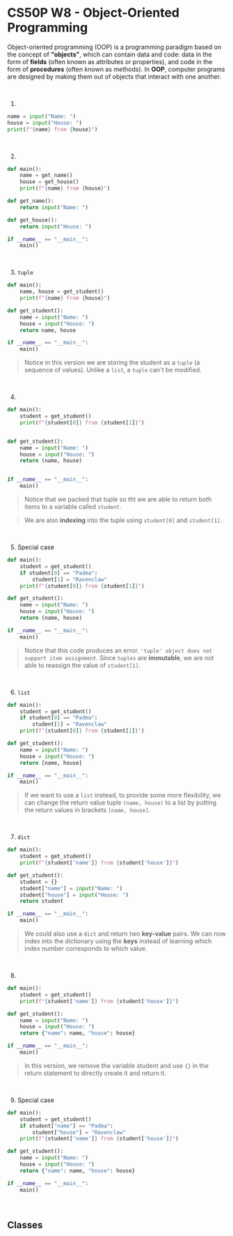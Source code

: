 # CS50P W8 - Object-Oriented Programming
Object-oriented programming (OOP) is a programming paradigm based on the concept of **"objects"**, which can contain data and code: data in the form of **fields** (often known as attributes or properties), and code in the form of **procedures** (often known as methods). In **OOP**, computer programs are designed by making them out of objects that interact with one another.

<br>

1. 
```py
name = input("Name: ")
house = input("House: ")
print(f"{name} from {house}")
``` 
<br>

2. 
```py 
def main():
    name = get_name()
    house = get_house()
    print(f"{name} from {house}")

def get_name():
    return input("Name: ")

def get_house():
    return input("House: ")

if __name__ == "__main__":
    main()
```
<br>

3. `tuple`
```py
def main():
    name, house = get_student()
    print(f"{name} from {house}")

def get_student():
    name = input("Name: ")
    house = input("House: ")
    return name, house

if __name__ == "__main__":
    main()
```
> Notice in this version we are storing the student as a `tuple` (a sequence of values). Unlike a `list`, a `tuple` can't be modified.

<br>

4. 
```py
def main():
    student = get_student()
    print(f"{student[0]} from {student[1]}")


def get_student():
    name = input("Name: ")
    house = input("House: ")
    return (name, house)


if __name__ == "__main__":
    main()
```
> Notice that we packed that tuple so tht we are able to return both items to a variable called `student`. 

> We are also **indexing** into the tuple using `student[0]` and `student[1]`.

<br>

5. Special case
```py
def main():
    student = get_student()
    if student[0] == "Padma":
        student[1] = "Ravenclaw"
    print(f"{student[0]} from {student[1]}")

def get_student():
    name = input("Name: ")
    house = input("House: ")
    return (name, house)

if __name__ == "__main__":
    main()
```
> Notice that this code produces an error. `'tuple' object does not support item assignment`. Since `tuples` are **immutable**, we are not able to reassign the value of `student[1]`.

<br>

6. `list`
```py
def main():
    student = get_student()
    if student[0] == "Padma":
        student[1] = "Ravenclaw"
    print(f"{student[0]} from {student[1]}")

def get_student():
    name = input("Name: ")
    house = input("House: ")
    return [name, house]

if __name__ == "__main__":
    main()
```
> If we want to use a `list` instead, to provide some more flexibility, we can change the return value tuple `(name, house)` to a list by putting the return values in brackets `[name, house]`.

<br>

7. `dict`
```py
def main():
    student = get_student()
    print(f"{student['name']} from {student['house']}")

def get_student():
    student = {}
    student["name"] = input("Name: ")
    student["house"] = input("House: ")
    return student

if __name__ == "__main__":
    main()
```
> We could also use a `dict` and return two **key-value** pairs. We can now index into the dictionary using the **keys** instead of learning which index number corresponds to which value.

<br>

8. 
```py 
def main():
    student = get_student()
    print(f"{student['name']} from {student['house']}")

def get_student():
    name = input("Name: ")
    house = input("House: ")
    return {"name": name, "house": house}

if __name__ == "__main__":
    main()
```
> In this version, we remove the variable student and use `{}` in the return statement to directly create it and return it.

<br>

9. Special case
```py
def main():
    student = get_student()
    if student["name"] == "Padma":
        student["house"] = "Ravenclaw"
    print(f"{student['name']} from {student['house']}")

def get_student():
    name = input("Name: ")
    house = input("House: ")
    return {"name": name, "house": house}

if __name__ == "__main__":
    main()
```
<br>

## Classes

